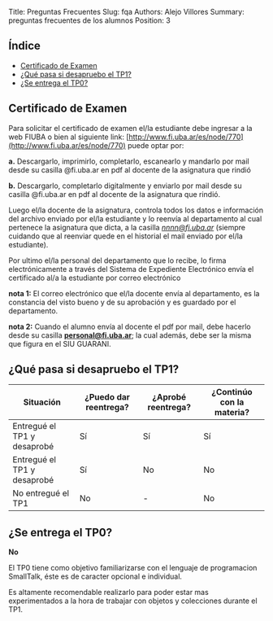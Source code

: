 Title: Preguntas Frecuentes
Slug: fqa
Authors: Alejo Villores
Summary: preguntas frecuentes de los alumnos
Position: 3

## Índice

- [Certificado de Examen](#certificado-de-examen)
- [¿Qué pasa si desapruebo el TP1?](#que-pasa-si-desapruebo-el-tp1)
- [¿Se entrega el TP0?](#el-tp0-se-entrega)

## Certificado de Examen

Para solicitar el certificado de examen el/la estudiante debe ingresar a la web FIUBA o bien al siguiente link: [http://www.fi.uba.ar/es/node/770](http://www.fi.uba.ar/es/node/770)
puede optar por:

**a.** Descargarlo, imprimirlo, completarlo, escanearlo y mandarlo por mail desde su casilla @fi.uba.ar en pdf al docente de la asignatura que rindió

**b.** Descargarlo, completarlo digitalmente y enviarlo por mail desde su casilla @fi.uba.ar en pdf al docente de la asignatura que rindió.

Luego el/la docente de la asignatura, controla todos los datos e información del archivo enviado por el/la estudiante y lo reenvía al departamento al cual pertenece la asignatura que dicta, a la casilla *nnnn@fi.uba.ar* (siempre cuidando que al reenviar quede en el historial el mail enviado por el/la estudiante).

Por ultimo el/la personal del departamento que lo recibe, lo firma electrónicamente a través del Sistema de Expediente Electrónico envía el certificado al/a la estudiante por correo electrónico

**nota 1:** El correo electrónico que el/la docente envía al departamento, es la constancia del visto bueno y de su aprobación y es guardado por el departamento.

**nota 2:** Cuando el alumno envía al docente el pdf por mail, debe hacerlo desde su casilla **personal@fi.uba.ar**; la cual además, debe ser la misma que figura en el SIU GUARANI.

## ¿Qué pasa si desapruebo el TP1?

| Situación                   | ¿Puedo dar reentrega? | ¿Aprobé reentrega? | ¿Continúo con la materia? |
| --------------------------- | --------------------- | ------------------ | ------------------------- |
| Entregué el TP1 y desaprobé | Sí                    | Sí                 | Sí                        |
| Entregué el TP1 y desaprobé | Sí                    | No                 | No                        |
| No entregué el TP1          | No                    | -                  | No                        |

## ¿Se entrega el TP0?

**No**

El TP0 tiene como objetivo familiarizarse con el lenguaje de programacion SmallTalk, éste es de caracter opcional e individual.

Es altamente recomendable realizarlo para poder estar mas experimentados a la hora de trabajar con objetos y colecciones durante el TP1.
